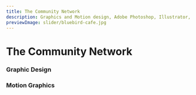 ```yaml
---
title: The Community Network
description: Graphics and Motion design, Adobe Photoshop, Illustrator, Affer Effects
previewImage: slider/bluebird-cafe.jpg
---
```


# The Community Network

### Graphic Design

<dynamic-image filename="comnet/bluebird-cafe.jpg"></dynamic-image>
<dynamic-image filename="comnet/canadian-tire.png"></dynamic-image>
<dynamic-image filename="comnet/furniture.png"></dynamic-image>
<dynamic-image filename="comnet/sgscompuwave.jpg"></dynamic-image>
<dynamic-image filename="comnet/logo.jpg"></dynamic-image>

### Motion Graphics





